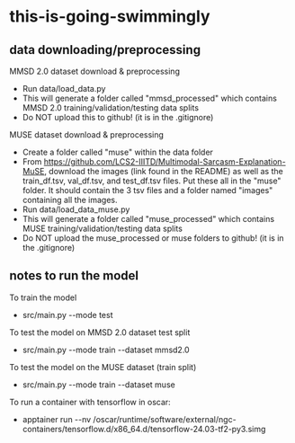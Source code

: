 # this-is-going-swimmingly

## data downloading/preprocessing

MMSD 2.0 dataset download & preprocessing

-   Run data/load_data.py
-   This will generate a folder called "mmsd_processed" which contains MMSD 2.0 training/validation/testing data splits
-   Do NOT upload this to github! (it is in the .gitignore)

MUSE dataset download & preprocessing

-   Create a folder called "muse" within the data folder
-   From https://github.com/LCS2-IIITD/Multimodal-Sarcasm-Explanation-MuSE, download the images (link found in the README) as well as the train_df.tsv, val_df.tsv, and test_df.tsv files. Put these all in the "muse" folder. It should contain the 3 tsv files and a folder named "images" containing all the images.
-   Run data/load_data_muse.py
-   This will generate a folder called "muse_processed" which contains MUSE training/validation/testing data splits
-   Do NOT upload the muse_processed or muse folders to github! (it is in the .gitignore)

## notes to run the model

To train the model

-   src/main.py --mode test

To test the model on MMSD 2.0 dataset test split

-   src/main.py --mode train --dataset mmsd2.0

To test the model on the MUSE dataset (train split)

-   src/main.py --mode train --dataset muse

To run a container with tensorflow in oscar:

-   apptainer run --nv /oscar/runtime/software/external/ngc-containers/tensorflow.d/x86_64.d/tensorflow-24.03-tf2-py3.simg
